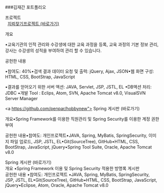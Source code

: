 ###김재간 포트폴리오    

프로젝트     
 
<a href="https://github.com/penpar/Minesweeper"> 지뢰찾기프로젝트 (바로가기)</a>

개요

•교육기관의 인적 관리와 수강생에 대한 교육 과정을 등록, 교육 과정의 기본 정보 관리, 강사는 수강생의 성적을 부여하여 관리 할 수 있습니다.     

공헌한 내용

•참여도: 40%•검색 결과 데이터 요청 및 출력: jQuery, Ajax, JSON•웹 화면 구성: HTML, CSS, BootStrap, JavaScript

•결과를 얻어오기 위한 서버 액션: JAVA, Servlet, JSP, JSTL, EL
•DB액션 처리: JDBC
•개발 Tool : Eclips, Atom, SVN, Apache Tomcat v8.0, VisualSVN Server Manager          

<a https://github.com/penpar/hobbynew"> Spring 게시판 (바로가기)</a>

개요•Spring Framework를 이용한 직원관리 및 Spring Security를 이용한 계정 권한 부여  

공헌한 내용•참여도: 개인프로젝트•JAVA, Spring, MyBatis, SpringSecurity, 이미지 파일 업로드, JSP, JSTL, EL•Git(SourceTree), GitHub•HTML, CSS, BootStrap, JavaScript, jQuery•Spring Tool Suite, Oracle, Apache Tomcat v8.0          

Spring 게시판 (바로가기)     
개요
•Spring Framework 이용 및 Spring Security 적용한 방명록 게시판     
공헌한 내용
•참여도: 개인프로젝트
•JAVA, Spring, MyBatis, SpringSecurity, JSP, JSTL, EL•Git(SourceTree), GitHub•HTML, CSS, BootStrap, JavaScript, jQuery•Eclipse, Atom, Oracle, Apache Tomcat v8.0     
